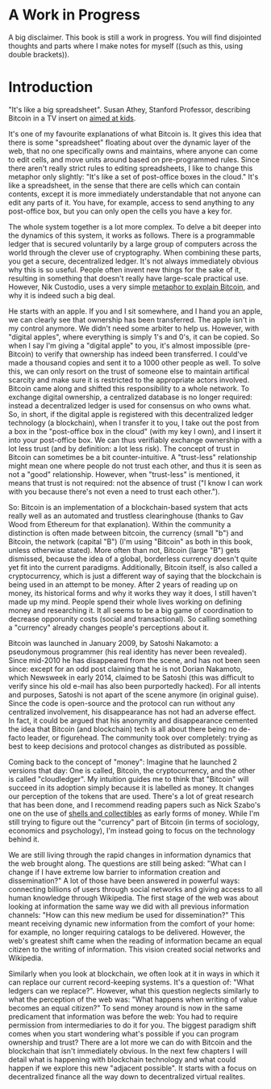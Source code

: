# A Work in Progress

A big disclaimer. This book is still a work in progress. You will find disjointed thoughts and parts where I make notes for myself ((such as this, using double brackets)).

# Introduction
  
"It's like a big spreadsheet". Susan Athey, Stanford Professor, describing Bitcoin in a TV insert on [aimed at kids](http://www.youtube.com/watch?v=9KJVyATgtrE).

It's one of my favourite explanations of what Bitcoin is. It gives this idea that there is some "spreadsheet" floating about over the dynamic layer of the web, that no one specifically owns and maintains, where anyone can come to edit cells, and move units around based on pre-programmed rules. Since there aren't really strict rules to editing spreadsheets, I like to change this metaphor only slightly: "It's like a set of post-office boxes in the cloud." It's like a spreadsheet, in the sense that there are cells which can contain contents, except it is more immediately understandable that not anyone can edit any parts of it. You have, for example, access to send anything to any post-office box, but you can only open the cells you have a key for.  
  
The whole system together is a lot more complex. To delve a bit deeper into the dynamics of this system, it works as follows.  There is a programmable ledger that is secured voluntarily by a large group of computers across the world through the clever use of cryptography. When combining these parts, you get a secure, decentralized ledger. It's not always immediately obvious why this is so useful. People often invent new things for the sake of it, resulting in something that doesn't really have large-scale practical use. However, Nik Custodio, uses a very simple [metaphor to explain Bitcoin](https://medium.com/@nik5ter/explain-bitcoin-like-im-five-73b4257ac833), and why it is indeed such a big deal.  
  
He starts with an apple. If you and I sit somewhere, and I hand you an apple, we can clearly see that ownership has been transferred. The apple isn't in my control anymore. We didn't need some arbiter to help us. However, with "digital apples", where everything is simply 1's and 0's, it can be copied. So when I say I'm giving a "digital apple" to you, it's almost impossible (pre-Bitcoin) to verify that ownership has indeed been transferred. I could've made a thousand copies and sent it to a 1000 other people as well. To solve this, we can only resort on the trust of someone else to maintain artifical scarcity and make sure it is restricted to the appropriate actors involved. Bitcoin came along and shifted this responsibility to a whole network. To exchange digital ownership, a centralized database is no longer required: instead a decentralized ledger is used for consensus on who owns what. So, in short, if the digital apple is registered with this decentralized ledger technology (a blockchain), when I transfer it to you, I take out the post from a box in the "post-office box in the cloud" (with my key I own), and I insert it into your post-office box. We can thus verifiably exchange ownership with a lot less trust (and by definition: a lot less risk). The concept of trust in Bitcoin can sometimes be a bit counter-intuitive. A "trust-less" relationship might mean one where people do not trust each other, and thus it is seen as not a "good" relationship. However, when "trust-less" is mentioned, it means that trust is not required: not the absence of trust ("I know I can work with you because there's not even a need to trust each other."). 
  
So: Bitcoin is an implementation of a blockchain-based system that acts really well as an automated and trustless clearinghouse (thanks to Gav Wood from Ethereum for that explanation). Within the community a distinction is often made between bitcoin, the currency (small "b") and Bitcoin, the network (capital "B") (I'm using "Bitcoin" as both in this book, unless otherwise stated). More often than not, Bitcoin (large "B") gets dismissed, because the idea of a global, borderless currency doesn't quite yet fit into the current paradigms. Additionally, Bitcoin itself, is also called a cryptocurrency, which is just a different way of saying that the blockchain is being used in an attempt to be money. After 2 years of reading up on money, its historical forms and why it works they way it does, I still haven't made up my mind. People spend their whole lives working on defining money and researching it. It all seems to be a big game of coordination to decrease opporunity costs (social and transactional). So calling something a "currency" already changes people's perceptions about it. 

Bitcoin was launched in January 2009, by Satoshi Nakamoto: a pseudonymous programmer (his real identity has never been revealed). Since mid-2010 he has disappeared from the scene, and has not been seen since: except for an odd post claiming that he is not Dorian Nakamoto, which Newsweek in early 2014, claimed to be Satoshi (this was difficult to verify since his old e-mail has also been purportedly hacked). For all intents and purposes, Satoshi is not apart of the scene anymore (in original guise). Since the code is open-source and the protocol can run without any centralized involvement, his disappearance has not had an adverse effect. In fact, it could be argued that his anonymity and disappearance cemented the idea that Bitcoin (and blockchain) tech is all about there being no de-facto leader, or figurehead. The community took over completely: trying as best to keep decisions and protocol changes as distributed as possible.

Coming back to the concept of "money": Imagine that he launched 2 versions that day: One is called, Bitcoin, the cryptocurrency, and the other is called "cloudledger". My intuition guides me to think that "Bitcoin" will succeed in its adoption simply because it is labelled as money. It changes our perception of the tokens that are used. There's a lot of great research that has been done, and I recommend reading papers such as Nick Szabo's one on the use of [shells and collectibles](http://szabo.best.vwh.net/shell.html) as early forms of money. While I'm still trying to figure out the "currency" part of Bitcoin (in terms of sociology, economics and psychology), I'm instead going to focus on the technology behind it.  
  
We are still living through the rapid changes in information dynamics that the web brought along. The questions are still being asked: "What can I change if I have extreme low barrier to information creation and dissemination?" A lot of those have been answered in powerful ways: connecting billions of users through social networks and giving access to all human knowledge through Wikipedia. The first stage of the web was about looking at information the same way we did with all previous information channels: "How can this new medium be used for dissemination?" This meant receiving dynamic new information from the comfort of your home: for example, no longer requiring catalogs to be delivered. However, the web's greatest shift came when the reading of information became an equal citizen to the writing of information. This vision created social networks and Wikipedia.   
  
Similarly when you look at blockchain, we often look at it in ways in which it can replace our current record-keeping systems. It's a question of: "What ledgers can we replace?". However, what this question neglects similarly to what the perception of the web was: "What happens when writing of value becomes an equal citizen?" To send money around is now in the same predicament that information was before the web: You had to require permission from intermediaries to do it for you. The biggest paradigm shift comes when you start wondering what's possible if you can program ownership and trust? There are a lot more we can do with Bitcoin and the blockchain that isn't immediately obvious. In the next few chapters I will detail what is happening with blockchain technology and what could happen if we explore this new "adjacent possible". It starts with a focus on decentralized finance all the way down to decentralized virtual realites.  
